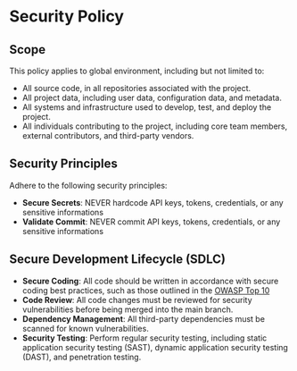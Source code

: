 # Security Policy

## Scope

This policy applies to global environment, including but not limited to:

- All source code, in all repositories associated with the project.
- All project data, including user data, configuration data, and metadata.
- All systems and infrastructure used to develop, test, and deploy the project.
- All individuals contributing to the project, including core team members, external contributors, and third-party vendors.

## Security Principles

Adhere to the following security principles:

- **Secure Secrets**: NEVER hardcode API keys, tokens, credentials, or any sensitive informations
- **Validate Commit**: NEVER commit API keys, tokens, credentials, or any sensitive informations

## Secure Development Lifecycle (SDLC)

- **Secure Coding**: All code should be written in accordance with secure coding best practices, such as those outlined in the [OWASP Top 10](https://owasp.org/www-project-top-ten/)
- **Code Review**: All code changes must be reviewed for security vulnerabilities before being merged into the main branch.
- **Dependency Management**: All third-party dependencies must be scanned for known vulnerabilities.
- **Security Testing**: Perform regular security testing, including static application security testing (SAST), dynamic application security testing (DAST), and penetration testing.
